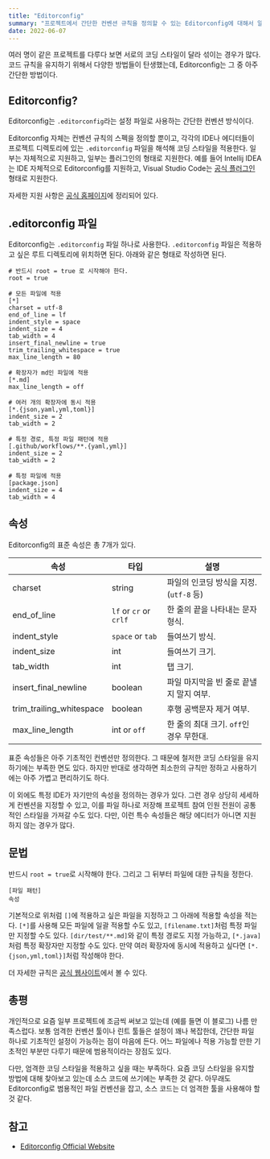 ```yaml
---
title: "Editorconfig"
summary: "프로젝트에서 간단한 컨벤션 규칙을 정의할 수 있는 Editorconfig에 대해서 알아보자."
date: 2022-06-07
---
```


여러 명이 같은 프로젝트를 다루다 보면 서로의 코딩 스타일이 달라 섞이는 경우가 많다.
코드 규칙을 유지하기 위해서 다양한 방법들이 탄생했는데, Editorconfig는 그 중 아주 간단한 방법이다.

## Editorconfig?

Editorconfig는 `.editorconfig`라는 설정 파일로 사용하는 간단한 컨벤션 방식이다.

Editorconfig 자체는 컨벤션 규칙의 스펙을 정의할 뿐이고,
각각의 IDE나 에디터들이 프로젝트 디렉토리에 있는 `.editorconfig` 파일을 해석해 코딩 스타일을 적용한다.
일부는 자체적으로 지원하고, 일부는 플러그인의 형태로 지원한다.
예를 들어 Intellij IDEA는 IDE 자체적으로 Editorconfig를 지원하고, Visual Studio Code는 [공식 플러그인](https://marketplace.visualstudio.com/items?itemName=EditorConfig.EditorConfig) 형태로 지원한다.

자세한 지원 사항은 [공식 홈페이지](https://editorconfig.org/#pre-installed)에 정리되어 있다.

## .editorconfig 파일

Editorconfig는 `.editorconfig` 파일 하나로 사용한다.
`.editorconfig` 파일은 적용하고 싶은 루트 디렉토리에 위치하면 된다.
아래와 같은 형태로 작성하면 된다.

```editorconfig
# 반드시 root = true 로 시작해야 한다.
root = true

# 모든 파일에 적용
[*]
charset = utf-8
end_of_line = lf
indent_style = space
indent_size = 4
tab_width = 4
insert_final_newline = true
trim_trailing_whitespace = true
max_line_length = 80

# 확장자가 md인 파일에 적용
[*.md]
max_line_length = off

# 여러 개의 확장자에 동시 적용
[*.{json,yaml,yml,toml}]
indent_size = 2
tab_width = 2

# 특정 경로, 특정 파일 패턴에 적용
[.github/workflows/**.{yaml,yml}]
indent_size = 2
tab_width = 2

# 특정 파일에 적용
[package.json]
indent_size = 4
tab_width = 4
```

## 속성

Editorconfig의 표준 속성은 총 7개가 있다.

| 속성                       | 타입                     | 설명                          |
|--------------------------|------------------------|-----------------------------|
| charset                  | string                 | 파일의 인코딩 방식을 지정. (`utf-8` 등) |
| end_of_line              | `lf` or `cr` or `crlf` | 한 줄의 끝을 나타내는 문자 형식.         |
| indent_style             | `space` or `tab`       | 들여쓰기 방식.                    |
| indent_size              | int                    | 들여쓰기 크기.                    |
| tab_width                | int                    | 탭 크기.                       |
| insert_final_newline     | boolean                | 파일 마지막을 빈 줄로 끝낼지 말지 여부.     |
| trim_trailing_whitespace | boolean                | 후행 공백문자 제거 여부.              |
| max_line_length          | int or `off`           | 한 줄의 최대 크기. `off`인 경우 무한대.  |

표준 속성들은 아주 기초적인 컨벤션만 정의한다.
그 때문에 철저한 코딩 스타일을 유지하기에는 부족한 면도 있다.
하지만 반대로 생각하면 최소한의 규칙만 정하고 사용하기에는 아주 가볍고 편리하기도 하다.

이 외에도 특정 IDE가 자기만의 속성을 정의하는 경우가 있다.
그런 경우 상당히 세세하게 컨벤션을 지정할 수 있고, 이를 파일 하나로 저장해 프로젝트 참여 인원 전원이 공통적인 스타일을 가져갈 수도 있다.
다만, 이런 특수 속성들은 해당 에디터가 아니면 지원하지 않는 경우가 많다.

## 문법

반드시 `root = true`로 시작해야 한다.
그리고 그 뒤부터 파일에 대한 규칙을 정한다.

```editorconfig
[파일 패턴]
속성
```

기본적으로 위처럼 `[]`에 적용하고 싶은 파일을 지정하고 그 아래에 적용할 속성을 적는다.
`[*]`를 사용해 모든 파일에 일괄 적용할 수도 있고, `[filename.txt]`처럼 특정 파일만 지정할 수도 있다.
`[dir/test/**.md]`와 같이 특정 경로도 지정 가능하고, `[*.java]`처럼 특정 확장자만 지정할 수도 있다.
만약 여러 확장자에 동시에 적용하고 싶다면 `[*.{json,yml,toml}]`처럼 작성해야 한다.

더 자세한 규칙은 [공식 웹사이트](https://editorconfig.org/#file-format-details)에서 볼 수 있다.

## 총평

개인적으로 요즘 일부 프로젝트에 조금씩 써보고 있는데 (예를 들면 이 블로그) 나름 만족스럽다.
보통 엄격한 컨벤션 툴이나 린트 툴들은 설정이 꽤나 복잡한데, 간단한 파일 하나로 기초적인 설정이 가능하는 점이 마음에 든다.
어느 파일에나 적용 가능할 만한 기초적인 부분만 다루기 때문에 범용적이라는 장점도 있다.

다만, 엄격한 코딩 스타일을 적용하고 싶을 때는 부족하다.
요즘 코딩 스타일을 유지할 방법에 대해 찾아보고 있는데 소스 코드에 쓰기에는 부족한 것 같다.
아무래도 Editorconfig로 범용적인 파일 컨벤션을 잡고, 소스 코드는 더 엄격한 툴을 사용해야 할 것 같다.

## 참고

- [Editorconfig Official Website](https://editorconfig.org/)
